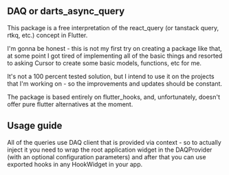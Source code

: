 <!--
This README describes the package. If you publish this package to pub.dev,
this README's contents appear on the landing page for your package.

For information about how to write a good package README, see the guide for
[writing package pages](https://dart.dev/tools/pub/writing-package-pages).

For general information about developing packages, see the Dart guide for
[creating packages](https://dart.dev/guides/libraries/create-packages)
and the Flutter guide for
[developing packages and plugins](https://flutter.dev/to/develop-packages).
-->

## DAQ or darts_async_query

This package is a free interpretation of the react_query (or tanstack query, rtkq, etc.) concept in Flutter.

I'm gonna be honest - this is not my first try on creating a package like that, at some point I got tired of implementing all of the basic things and resorted to asking Cursor to create some basic models, functions, etc for me.

It's not a 100 percent tested solution, but I intend to use it on the projects that I'm working on - so the improvements and updates should be constant.

The package is based entirely on flutter_hooks, and, unfortunately, doesn't offer pure flutter alternatives at the moment.

## Usage guide

All of the queries use DAQ client that is provided via context - so to actually inject it you need to wrap the root application widget in the DAQProvider (with an optional configuration parameters) and after that you can use exported hooks in any HookWidget in your app.

